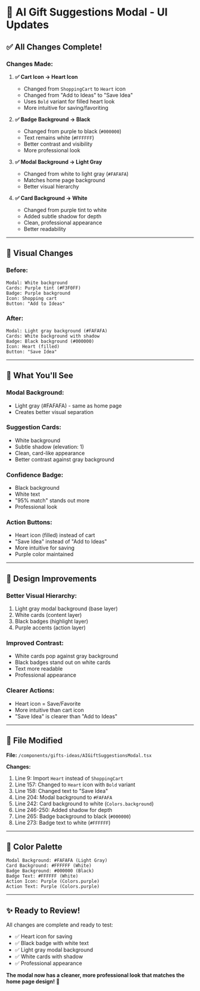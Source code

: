 # 🎨 AI Gift Suggestions Modal - UI Updates

## ✅ **All Changes Complete!**

### **Changes Made:**

1. **✅ Cart Icon → Heart Icon**
   - Changed from `ShoppingCart` to `Heart` icon
   - Changed from "Add to Ideas" to "Save Idea"
   - Uses `Bold` variant for filled heart look
   - More intuitive for saving/favoriting

2. **✅ Badge Background → Black**
   - Changed from purple to black (`#000000`)
   - Text remains white (`#FFFFFF`)
   - Better contrast and visibility
   - More professional look

3. **✅ Modal Background → Light Gray**
   - Changed from white to light gray (`#FAFAFA`)
   - Matches home page background
   - Better visual hierarchy

4. **✅ Card Background → White**
   - Changed from purple tint to white
   - Added subtle shadow for depth
   - Clean, professional appearance
   - Better readability

---

## 🎨 **Visual Changes**

### **Before:**
```
Modal: White background
Cards: Purple tint (#F3F0FF)
Badge: Purple background
Icon: Shopping cart
Button: "Add to Ideas"
```

### **After:**
```
Modal: Light gray background (#FAFAFA)
Cards: White background with shadow
Badge: Black background (#000000)
Icon: Heart (filled)
Button: "Save Idea"
```

---

## 📱 **What You'll See**

### **Modal Background:**
- Light gray (#FAFAFA) - same as home page
- Creates better visual separation

### **Suggestion Cards:**
- White background
- Subtle shadow (elevation: 1)
- Clean, card-like appearance
- Better contrast against gray background

### **Confidence Badge:**
- Black background
- White text
- "95% match" stands out more
- Professional look

### **Action Buttons:**
- Heart icon (filled) instead of cart
- "Save Idea" instead of "Add to Ideas"
- More intuitive for saving
- Purple color maintained

---

## 🎯 **Design Improvements**

### **Better Visual Hierarchy:**
1. Light gray modal background (base layer)
2. White cards (content layer)
3. Black badges (highlight layer)
4. Purple accents (action layer)

### **Improved Contrast:**
- White cards pop against gray background
- Black badges stand out on white cards
- Text more readable
- Professional appearance

### **Clearer Actions:**
- Heart icon = Save/Favorite
- More intuitive than cart icon
- "Save Idea" is clearer than "Add to Ideas"

---

## 📝 **File Modified**

**File:** `/components/gifts-ideas/AIGiftSuggestionsModal.tsx`

**Changes:**
1. Line 9: Import `Heart` instead of `ShoppingCart`
2. Line 157: Changed to `Heart` icon with `Bold` variant
3. Line 158: Changed text to "Save Idea"
4. Line 204: Modal background to `#FAFAFA`
5. Line 242: Card background to white (`Colors.background`)
6. Line 246-250: Added shadow for depth
7. Line 265: Badge background to black (`#000000`)
8. Line 273: Badge text to white (`#FFFFFF`)

---

## 🎨 **Color Palette**

```
Modal Background: #FAFAFA (Light Gray)
Card Background: #FFFFFF (White)
Badge Background: #000000 (Black)
Badge Text: #FFFFFF (White)
Action Icon: Purple (Colors.purple)
Action Text: Purple (Colors.purple)
```

---

## ✨ **Ready to Review!**

All changes are complete and ready to test:
- ✅ Heart icon for saving
- ✅ Black badge with white text
- ✅ Light gray modal background
- ✅ White cards with shadow
- ✅ Professional appearance

**The modal now has a cleaner, more professional look that matches the home page design!** 🎉
